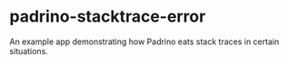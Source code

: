 padrino-stacktrace-error
========================

An example app demonstrating how Padrino eats stack traces in certain situations.